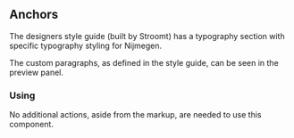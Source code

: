 ## Anchors

The designers style guide (built by Stroomt) has a typography section with specific typography styling for Nijmegen.

The custom paragraphs, as defined in the style guide, can be seen in the preview panel.

### Using

No additional actions, aside from the markup, are needed to use this component.

